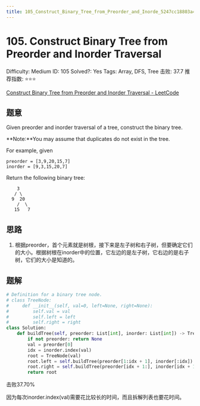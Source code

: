 ```yaml
---
title: 105_Construct_Binary_Tree_from_Preorder_and_Inorde_5247cc18803a46358c26fe5ef086cf5e
---
```


# 105. Construct Binary Tree from Preorder and Inorder Traversal

Difficulty: Medium
ID: 105
Solved?: Yes
Tags: Array, DFS, Tree
击败: 37.7
推荐指数: ⭐⭐⭐

[Construct Binary Tree from Preorder and Inorder Traversal - LeetCode](https://leetcode.com/problems/construct-binary-tree-from-preorder-and-inorder-traversal/)

## 题意

Given preorder and inorder traversal of a tree, construct the binary tree.

**Note:**You may assume that duplicates do not exist in the tree.

For example, given

```
preorder = [3,9,20,15,7]
inorder = [9,3,15,20,7]
```

Return the following binary tree:

```
    3
   / \
  9  20
    /  \
   15   7
```

## 思路

1. 根据preorder，首个元素就是树根，接下来是左子树和右子树，但要确定它们的大小。根据树根在inorder中的位置，它左边的是左子树，它右边的是右子树，它们的大小是知道的。

## 题解

```python
# Definition for a binary tree node.
# class TreeNode:
#     def __init__(self, val=0, left=None, right=None):
#         self.val = val
#         self.left = left
#         self.right = right
class Solution:
    def buildTree(self, preorder: List[int], inorder: List[int]) -> TreeNode:
        if not preorder: return None
        val = preorder[0]
        idx = inorder.index(val)
        root = TreeNode(val)
        root.left = self.buildTree(preorder[1:idx + 1], inorder[:idx])
        root.right = self.buildTree(preorder[idx + 1:], inorder[idx + 1:])
        return root
```

击败37.70%

因为每次inorder.index(val)需要花比较长的时间，而且拆解列表也要花时间。